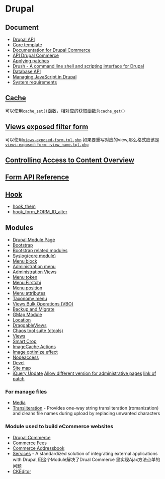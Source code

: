 # Drupal

## Document
* [Drupal API](https://api.drupal.org/api/drupal)
* [Core template](https://drupal.org/node/190815)
* [Documentation for Drupal Commerce](http://www.drupalcommerce.org/user-guide)
* [API Drupal Commerce](http://api.drupalcommerce.org)
* [Applying patches](https://drupal.org/patch/apply)
* [Drush - A command line shell and scripting interface for Drupal](http://drush.ws/)
* [Database API](https://drupal.org/developing/api/database)
* [Managing JavaScript in Drupal](https://drupal.org/node/756722)
* [System requirements](https://drupal.org/requirements)

## [Cache](https://api.drupal.org/api/drupal/includes%21cache.inc)
可以使用[`cache_set()`](https://api.drupal.org/api/drupal/includes%21cache.inc/function/cache_set/7)函数，相对应的获取函数为[`cache_get()`](https://api.drupal.org/api/drupal/includes%21cache.inc/function/cache_get/7)

## [Views exposed filter form](http://drupal.stackexchange.com/questions/44598/override-views-exposed-form)
可以使用[`views-exposed-form.tpl.php`](https://api.drupal.org/api/views/theme!views-exposed-form.tpl.php/7)
如果要重写对应的view,那么格式应该是[`views-exposed-form--view_name.tpl.php`]()

## [Controlling Access to Content Overview](https://drupal.org/node/270000)

## [Form API Reference](https://api.drupal.org/api/drupal/developer!topics!forms_api_reference.html/7)

## [Hook](https://api.drupal.org/api/drupal/includes!module.inc/group/hooks/7)
* [hook_them](https://api.drupal.org/api/drupal/modules%21system%21system.api.php/function/hook_theme)
* [hook_form_FORM_ID_alter](https://api.drupal.org/api/drupal/modules!system!system.api.php/function/hook_form_FORM_ID_alter/7)

## Modules
* [Drupal Module Page](https://drupal.org/project/project_modul)
* [Bootstrap](https://drupal.org/project/bootstrap)
* [Bootstrap related modules](https://drupal.org/node/2011034)
* [Syslog(core module)](https://drupal.org)
* [Menu block](https://drupal.org/project/menu_blo)
* [Administration menu](https://drupal.org/project/admin_men)
* [Administration Views](https://drupal.org/project/admin_views)
* [Menu token](https://drupal.org/project/menu_token)
* [Menu Firstchi](https://drupal.org/project/menu_firstchild)
* [Menu position](https://drupal.org/project/menu_position)
* [Menu attributes](https://drupal.org/project/menu_attribut)
* [Taxonomy menu](https://drupal.org/project/taxonomy_menu)
* [Views Bulk Operations (VBO)](https://drupal.org/project/views_bulk_operations)
* [Backup and Migrate](https://drupal.org/project/backup_migrate)
* [GMap Module](https://drupal.org/project/gma)
* [Location](https://drupal.org/project/location)
* [DraggableViews](https://drupal.org/project/draggableviews)
* [Chaos tool suite (ctools)](https://drupal.org/project/ctools)
* [Views](https://drupal.org/project/view)
* [Smart Crop](https://drupal.org/project/smartcrop)
* [ImageCache Actions](https://drupal.org/project/imagecache_actions)
* [Image optimize effect](https://drupal.org/project/image_optimize_effect)
* [Nodeaccess](https://drupal.org/project/nodeaccess)
* [Devel](https://drupal.org/project/deve)
* [Site map](https://drupal.org/project/site_map)
* [jQuery Update](https://drupal.org/project/jquery_update)
[Allow different version for administrative pages](https://drupal.org/node/1524)
[link of patch](https://drupal.org/files/1524944-98-jquery_update.patch)

### For manage files
* [Media](https://drupal.org/project/media)
* [Transliteration](https://drupal.org/project/transliteration) - Provides one-way string transliteration (romanization) and cleans file names during upload by replacing unwanted characters

### Module used to build eCommerce websites
* [Drupal Commerce](https://drupal.org/project/commerce)
* [Commerce Fees](https://drupal.org/project/commerce_fees)
* [Commerce Addressbook](https://drupal.org/project/commerce_addressbook)
* [Services](https://drupal.org/project/services) - A standardized solution of integrating external applications with Drupal,用这个Module解决了Drual Commerce 里实现Ajax方法点单的问题
* [CKEditor](http://ckeditor.com)

